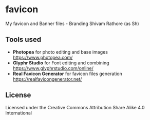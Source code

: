 # favicon

My favicon and Banner files - Branding Shivam Rathore (as Sh)

## Tools used

- **Photopea** for photo editing and base images https://www.photopea.com/
- **Glyphr Studio** for Font editing and combining https://www.glyphrstudio.com/online/
- **Real Favicon Generator** for favicon files generation https://realfavicongenerator.net/

## License

Licensed under the Creative Commons Attribution Share Alike 4.0 International
